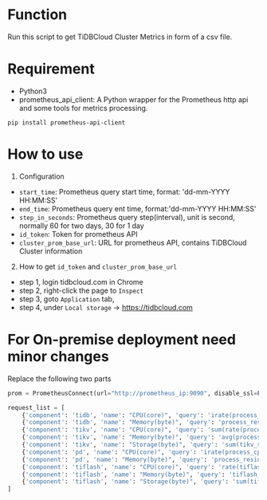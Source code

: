 # Function
Run this script to get TiDBCloud Cluster Metrics in form of a csv file.

# Requirement
- Python3
- prometheus_api_client: A Python wrapper for the Prometheus http api and some tools for metrics processing.
```shell
pip install prometheus-api-client
```

# How to use
1. Configuration 
- `start_time`: Prometheus query start time, format: 'dd-mm-YYYY HH:MM:SS'
- `end_time`: Prometheus query ent time, format:'dd-mm-YYYY HH:MM:SS'
- `step_in_seconds`: Prometheus query step(interval), unit is second, normally 60 for two days, 30 for 1 day
- `id_token`: Token for prometheus API
- `cluster_prom_base_url`: URL for prometheus API, contains TiDBCloud Cluster information
2. How to get `id_token` and `cluster_prom_base_url`
- step 1, login tidbcloud.com in Chrome
- step 2, right-click the page to `Inspect`
- step 3, goto `Application` tab, 
- step 4, under `Local storage` -> https://tidbcloud.com


# For On-premise deployment need minor changes
Replace the following two parts
```python
prom = PrometheusConnect(url="http://prometheus_ip:9090", disable_ssl=False, headers=None)
```

```python
request_list = [
    {'component': 'tidb', 'name': "CPU(core)", 'query': 'irate(process_cpu_seconds_total{job="tidb"}[30s])', 'step': '30s'},#
    {'component': 'tidb', 'name': "Memory(byte)", 'query': 'process_resident_memory_bytes{job="tidb"}'},#
    {'component': 'tikv', 'name': "CPU(core)", 'query': 'sum(rate(process_cpu_seconds_total{job=~".*tikv"}[1m])) by (instance)'}, #
    {'component': 'tikv', 'name': "Memory(byte)", 'query': 'avg(process_resident_memory_bytes{job=~".*tikv"}) by (instance)'},#
    {'component': 'tikv', 'name': "Storage(byte)", 'query': 'sum(tikv_store_size_bytes{type="used"}) by (instance)'},#
    {'component': 'pd', 'name': "CPU(core)", 'query': 'irate(process_cpu_seconds_total{job=~".*pd.*"}[30s])', 'step': '2m'},  #
    {'component': 'pd', 'name': "Memory(byte)", 'query': 'process_resident_memory_bytes{job=~".*pd.*"}', 'step': '2m'}, #
    {'component': 'tiflash', 'name': "CPU(core)", 'query': 'rate(tiflash_proxy_process_cpu_seconds_total{job="tiflash"}[1m])'},
    {'component': 'tiflash', 'name': "Memory(byte)", 'query': 'tiflash_proxy_process_resident_memory_bytes{job="tiflash"}'},
    {'component': 'tiflash', 'name': "Storage(byte)", 'query': 'sum(tiflash_system_current_metric_StoreSizeUsed) by (instance)'},
]
```

